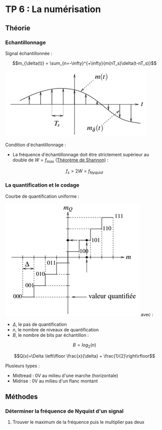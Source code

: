 # TP 6 : La numérisation

## Théorie

### Echantillonnage

Signal échantillonnée :

$$m_{\delta(t)} = \sum_{n=-\infty}^{+\infty}{m(nT_s)\delta(t-nT_s)}$$

![](attachments/Pasted%20image%2020230603171452.png)

Condition d'échantillonnage :
- La fréquence d'échantillonnage doit être strictement supérieur au double de $W = f_{max}$ ([Théorème de Shannon](../Notion/Théorème%20de%20Shannon.md)) :

$$f_s > 2W = f_{Nyquist}$$

### La quantification et le codage

Courbe de quantification uniforme :

![](attachments/Pasted%20image%2020230603171520.png)
avec :
- $\Delta$, le pas de quantification
- $n$, le nombre de niveaux de quantification
- $B$, le nombre de bits par échantillon :

$$B=log_2(n)$$



$$Q(x)=\Delta \left\lfloor \frac{x}{\delta} + \frac{1}{2}\right\rfloor$$

Plusieurs types :
- Midtread : 0V au milieu d'une marche (horizontale)
- Midrise : 0V au milieu d'un flanc montant

## Méthodes

### Déterminer la fréquence de Nyquist d'un signal

1. Trouver le maximum de la fréquence puis le multiplier pas deux